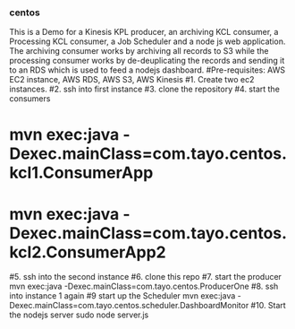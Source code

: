 ### centos
This is a Demo for a Kinesis KPL producer, an archiving KCL consumer, a Processing KCL consumer, a Job Scheduler and a node js web  application. The archiving consumer works by archiving all records to S3 while the processing consumer works by de-deuplicating the records and sending it to an RDS which is used to feed a nodejs dashboard.
#Pre-requisites: AWS EC2 instance, AWS RDS, AWS S3, AWS Kinesis
#1. Create two ec2 instances.
#2. ssh into first instance
#3. clone the repository
#4. start the consumers 
# mvn exec:java -Dexec.mainClass=com.tayo.centos.kcl1.ConsumerApp
# mvn exec:java -Dexec.mainClass=com.tayo.centos.kcl2.ConsumerApp2
#5. ssh into the second instance
#6. clone this repo
#7. start the producer
mvn exec:java -Dexec.mainClass=com.tayo.centos.ProducerOne
#8. ssh into instance 1 again
#9 start up the Scheduler
mvn exec:java -Dexec.mainClass=com.tayo.centos.scheduler.DashboardMonitor
#10. Start the nodejs server
sudo node server.js



